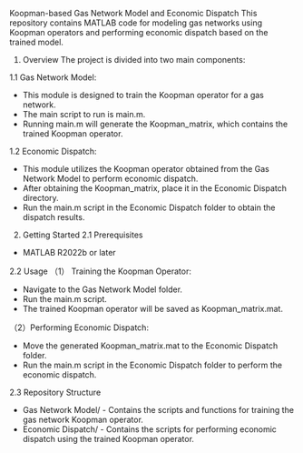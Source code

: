 Koopman-based Gas Network Model and Economic Dispatch
This repository contains MATLAB code for modeling gas networks using Koopman operators and performing economic dispatch based on the trained model.

1. Overview
The project is divided into two main components:

1.1 Gas Network Model:
- This module is designed to train the Koopman operator for a gas network.
- The main script to run is main.m.
- Running main.m will generate the Koopman_matrix, which contains the trained Koopman operator.

1.2 Economic Dispatch:
- This module utilizes the Koopman operator obtained from the Gas Network Model to perform economic dispatch.
- After obtaining the Koopman_matrix, place it in the Economic Dispatch directory.
- Run the main.m script in the Economic Dispatch folder to obtain the dispatch results.


2. Getting Started
2.1 Prerequisites
- MATLAB R2022b or later

2.2 Usage
（1） Training the Koopman Operator:
- Navigate to the Gas Network Model folder.
- Run the main.m script.
- The trained Koopman operator will be saved as Koopman_matrix.mat.

（2）Performing Economic Dispatch:
- Move the generated Koopman_matrix.mat to the Economic Dispatch folder.
- Run the main.m script in the Economic Dispatch folder to perform the economic dispatch.

2.3 Repository Structure
- Gas Network Model/ - Contains the scripts and functions for training the gas network Koopman operator.
- Economic Dispatch/ - Contains the scripts for performing economic dispatch using the trained Koopman operator.

